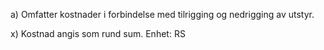 a) Omfatter kostnader i forbindelse med tilrigging og nedrigging av utstyr.

x) Kostnad angis som rund sum. Enhet: RS

